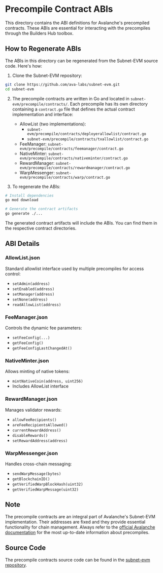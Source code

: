 # Precompile Contract ABIs

This directory contains the ABI definitions for Avalanche's precompiled contracts. These ABIs are essential for interacting with the precompiles through the Builders Hub toolbox.

## How to Regenerate ABIs

The ABIs in this directory can be regenerated from the Subnet-EVM source code. Here's how:

1. Clone the Subnet-EVM repository:
```bash
git clone https://github.com/ava-labs/subnet-evm.git
cd subnet-evm
```

2. The precompile contracts are written in Go and located in `subnet-evm/precompile/contracts/`. Each precompile has its own directory containing a `contract.go` file that defines the actual contract implementation and interface:

   - AllowList (two implementations):
     - `subnet-evm/precompile/contracts/deployerallowlist/contract.go`
     - `subnet-evm/precompile/contracts/txallowlist/contract.go`
   - FeeManager: `subnet-evm/precompile/contracts/feemanager/contract.go`
   - NativeMinter: `subnet-evm/precompile/contracts/nativeminter/contract.go`
   - RewardManager: `subnet-evm/precompile/contracts/rewardmanager/contract.go`
   - WarpMessenger: `subnet-evm/precompile/contracts/warp/contract.go`

3. To regenerate the ABIs:

```bash
# Install dependencies
go mod download

# Generate the contract artifacts
go generate ./...
```

The generated contract artifacts will include the ABIs. You can find them in the respective contract directories.

## ABI Details

### AllowList.json
Standard allowlist interface used by multiple precompiles for access control:
- `setAdmin(address)`
- `setEnabled(address)`
- `setManager(address)`
- `setNone(address)`
- `readAllowList(address)`

### FeeManager.json
Controls the dynamic fee parameters:
- `setFeeConfig(...)`
- `getFeeConfig()`
- `getFeeConfigLastChangedAt()`

### NativeMinter.json
Allows minting of native tokens:
- `mintNativeCoin(address, uint256)`
- Includes AllowList interface

### RewardManager.json
Manages validator rewards:
- `allowFeeRecipients()`
- `areFeeRecipientsAllowed()`
- `currentRewardAddress()`
- `disableRewards()`
- `setRewardAddress(address)`

### WarpMessenger.json
Handles cross-chain messaging:
- `sendWarpMessage(bytes)`
- `getBlockchainID()`
- `getVerifiedWarpBlockHash(uint32)`
- `getVerifiedWarpMessage(uint32)`

## Note
The precompile contracts are an integral part of Avalanche's Subnet-EVM implementation. Their addresses are fixed and they provide essential functionality for chain management. Always refer to the [official Avalanche documentation](https://docs.avax.network/build/subnet/upgrade/customize-a-subnet#precompiles) for the most up-to-date information about precompiles.

## Source Code
The precompile contracts source code can be found in the [subnet-evm repository](https://github.com/ava-labs/subnet-evm/tree/master/precompile/contracts). 
